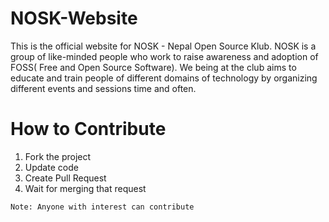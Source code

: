# NOSK-Website
This is the official website for NOSK - Nepal Open Source Klub. NOSK is a group of like-minded people who work to raise awareness and adoption of 
FOSS( Free and Open Source Software). We being at the club aims to educate and train people of different domains of technology  by organizing different 
events and sessions time and often.


# How to Contribute
1. Fork the project
2. Update code
3. Create Pull Request
4. Wait for merging that request

`Note: Anyone with interest can contribute`
